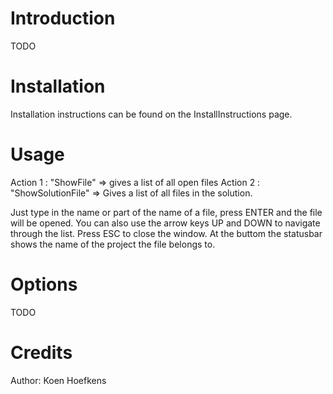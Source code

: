 # Introduction #

TODO

# Installation #

Installation instructions can be found on the InstallInstructions page.

# Usage #

Action 1 : "ShowFile" => gives a list of all open files
Action 2 : "ShowSolutionFile" => Gives a list of all files in the solution.

Just type in the name or part of the name of a file, press ENTER and the file will be opened.
You can also use the arrow keys UP and DOWN to navigate through the list.
Press ESC to close the window.
At the buttom the statusbar shows the name of the project the file belongs to.

# Options #

TODO

# Credits #

Author: Koen Hoefkens